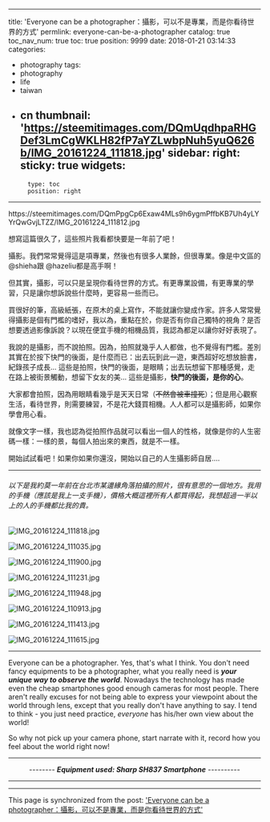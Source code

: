 
---
title: 'Everyone can be a photographer：攝影，可以不是專業，而是你看待世界的方式'
permlink: everyone-can-be-a-photographer
catalog: true
toc_nav_num: true
toc: true
position: 9999
date: 2018-01-21 03:14:33
categories:
- photography
tags:
- photography
- life
- taiwan
- cn
thumbnail: 'https://steemitimages.com/DQmUqdhpaRHGDef3LmCgWKLH82fP7aYZLwbpNuh5yuQ626b/IMG_20161224_111818.jpg'
sidebar:
    right:
        sticky: true
widgets:
    -
        type: toc
        position: right
---


<div class='pull-left'>https://steemitimages.com/DQmPpgCp6Exaw4MLs9h6ygmPffbKB7Uh4yLYYrQwGvjLTZZ/IMG_20161224_111812.jpg</div>

想寫這篇很久了，這些照片我看都快要是一年前了吧！

攝影。我們常常覺得這是項專業，然後也有很多人業餘，但很專業。像是中文區的 @shieha跟 @hazeliu都是高手啊！

但其實，攝影，可以只是呈現你看待世界的方式。有更專業設備，有更專業的學習，只是讓你想訴說些什麼時，更容易一些而已。

買很好的筆，高級紙張，在原木的桌上寫作，不能就讓你變成作家。許多人常常覺得攝影是個有門檻的嗜好，我以為，重點在於，你是否有你自己獨特的視角？是否想要透過影像訴說？以現在便宜手機的相機品質，我認為都足以讓你好好表現了。

我說的是攝影，而不說拍照。因為，拍照就幾乎人人都做，也不覺得有門檻。差別其實在於按下快門的後面，是什麼而已：出去玩到此一遊，東西超好吃想放臉書，紀錄孩子成長... 這些是拍照，快門的後面，是眼睛；出去玩想留下那種感覺，走在路上被街景觸動，想留下女友的美... 這些是攝影，**快門的後面，是你的心**。

大家都會拍照，因為用眼睛看幾乎是天天日常（<del>不然會被車撞死</del>）；但是用心觀察生活，看待世界，則需要練習，不是花大錢買相機。人人都可以是攝影師，如果你學會用心看。

就像文字一樣，我也認為從拍照作品就可以看出一個人的性格，就像是你的人生密碼一樣：一樣的景，每個人拍出來的東西，就是不一樣。

開始試試看吧！如果你如果你還沒，開始以自己的人生攝影師自居.... 

*****

<h6>以下是我約莫一年前在台北市某邊緣角落拍攝的照片，很有意思的一個地方。我用的手機（應該是我上一支手機），價格大概這裡所有人都買得起，我想超過一半以上的人的手機都比我的貴。</h6>


![IMG_20161224_111818.jpg](https://steemitimages.com/DQmUqdhpaRHGDef3LmCgWKLH82fP7aYZLwbpNuh5yuQ626b/IMG_20161224_111818.jpg)

![IMG_20161224_111035.jpg](https://steemitimages.com/DQmSRgt7rqnA9sSSc5oyemsNybqRSNJ9nGWFD2o6Qf2AYS1/IMG_20161224_111035.jpg)

![IMG_20161224_111900.jpg](https://steemitimages.com/DQmV8oTpQh9Fp9o9QpYYcqyCpgKwfYdHUKpe37scruTrDDG/IMG_20161224_111900.jpg)

![IMG_20161224_111231.jpg](https://steemitimages.com/DQmSdPyKedqCBfo6cj8eD23D85VE5aQvHc5vBFJMUUo4S9n/IMG_20161224_111231.jpg)

![IMG_20161224_111948.jpg](https://steemitimages.com/DQmPt1iB42rSmrSbg4fVyDqTTaqZXorznyRLYYVLZyzx5TD/IMG_20161224_111948.jpg)

![IMG_20161224_110913.jpg](https://steemitimages.com/DQmPzakuiwkWa622J1tyWr7iF9kofZ5DrgTEzp2HjEgTRAZ/IMG_20161224_110913.jpg)

![IMG_20161224_111413.jpg](https://steemitimages.com/DQmSijud53QgWu7UZhtCZ5ixkXyDjgxRjJUMJmgtoR8jRHJ/IMG_20161224_111413.jpg)

![IMG_20161224_111615.jpg](https://steemitimages.com/DQmUP9aTP2hziTEJ6HUdENguMJuPv7u4FT3GGkZsiKqL4qa/IMG_20161224_111615.jpg)

****
Everyone can be a photographer. Yes, that's what I think. You don't need fancy equipments to be a photographer, what you really need is ***your unique way to observe the world***. Nowadays the technology has made even the cheap smartphones good enough cameras for most people. There aren't really excuses for not being able to express your viewpoint about the world through lens, except that you really don't have anything to say. I tend to think - you just need practice, *everyone* has his/her own view about the world!

So why not pick up your camera phone, start narrate with it, record how you feel about the world right now!
<hr>
<center>-------- <em><b>Equipment used: Sharp SH837 Smartphone</b></em> ----------</center>
<hr>

- - -

This page is synchronized from the post: ['Everyone can be a photographer：攝影，可以不是專業，而是你看待世界的方式'](https://steemit.com/@deanliu/everyone-can-be-a-photographer)

